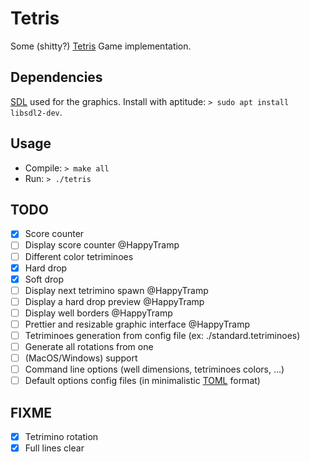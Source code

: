 # Tetris

Some (shitty?) [Tetris](https://en.wikipedia.org/wiki/Tetris) Game implementation.

## Dependencies

[SDL](https://www.libsdl.org/) used for the graphics.
Install with aptitude: `> sudo apt install libsdl2-dev`.

## Usage

- Compile: `> make all`
- Run: `> ./tetris`

## TODO

- [x] Score counter
- [ ] Display score counter  @HappyTramp
- [ ] Different color tetriminoes
- [x] Hard drop
- [x] Soft drop
- [ ] Display next tetrimino spawn  @HappyTramp
- [ ] Display a hard drop preview  @HappyTramp
- [ ] Display well borders  @HappyTramp
- [ ] Prettier and resizable graphic interface  @HappyTramp
- [ ] Tetriminoes generation from config file (ex: ./standard.tetriminoes)
- [ ] Generate all rotations from one
- [ ] (MacOS/Windows) support
- [ ] Command line options (well dimensions, tetriminoes colors, ...)
- [ ] Default options config files
      (in minimalistic [TOML](https://github.com/toml-lang/toml) format)

## FIXME

- [x] Tetrimino rotation
- [x] Full lines clear
